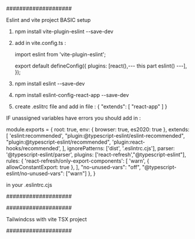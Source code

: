 ####################

Eslint and vite project BASIC setup

1.  npm install vite-plugin-eslint --save-dev
2.  add in vite.config.ts : 

    import eslint from 'vite-plugin-eslint';

    export default defineConfig({
       plugins: [react(),--- this part eslint() ---],
    });

3.  npm install eslint --save-dev
4.  npm install eslint-config-react-app --save-dev
5. create  .eslitrc file and add in file :
    {
     "extends": [
         "react-app"
         ]
    }

IF unassigned variables have errors you should add in :

module.exports = {
  root: true,
  env: { browser: true, es2020: true },
  extends: [
    'eslint:recommended',
    "plugin:@typescript-eslint/eslint-recommended",
        "plugin:@typescript-eslint/recommended",
    'plugin:react-hooks/recommended',
  ],
  ignorePatterns: ['dist', '.eslintrc.cjs'],
  parser: '@typescript-eslint/parser',
  plugins: ['react-refresh',"@typescript-eslint"],
  rules: {
    'react-refresh/only-export-components': [
      'warn',
      { allowConstantExport: true },
    ],
    "no-unused-vars": "off",
    "@typescript-eslint/no-unused-vars": ["warn"]
  },
}

in your .eslintrc.cjs





####################

####################

Tailwindcss with vite TSX project






####################

